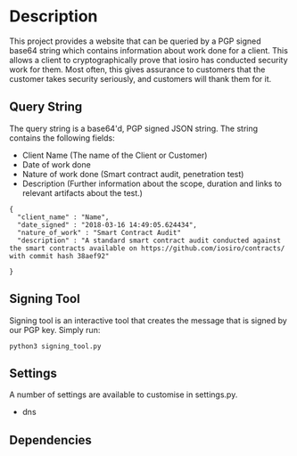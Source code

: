 Description
===========

This project provides a website that can be queried by a PGP signed base64 string which
contains information about work done for a client. This allows a client to cryptographically
prove that iosiro has conducted security work for them. Most often, this gives
assurance to customers that the customer takes security seriously, and customers
will thank them for it.

Query String
------------

The query string is a base64'd, PGP signed JSON string. The string contains the following
fields:

- Client Name (The name of the Client or Customer)
- Date of work done
- Nature of work done (Smart contract audit, penetration test)
- Description (Further information about the scope, duration and links to relevant artifacts about the test.)

```
{
  "client_name" : "Name",
  "date_signed" : "2018-03-16 14:49:05.624434",
  "nature_of_work" : "Smart Contract Audit"
  "description" : "A standard smart contract audit conducted against the smart contracts available on https://github.com/iosiro/contracts/ with commit hash 38aef92"

}
```

Signing Tool
------------

Signing tool is an interactive tool that creates the message that is signed by our PGP key. Simply run:

```
python3 signing_tool.py
```

Settings
------------

A number of settings are available to customise in settings.py.

- dns

Dependencies
------------
